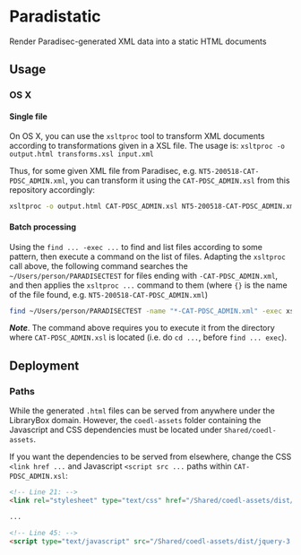 # Paradistatic

Render Paradisec-generated XML data into a static HTML documents

## Usage

### OS X

#### Single file

On OS X, you can use the `xsltproc` tool to transform XML documents according to transformations given in a XSL file. The usage is: `xsltproc -o output.html transforms.xsl input.xml`

Thus, for some given XML file from Paradisec, e.g. `NT5-200518-CAT-PDSC_ADMIN.xml`, you can transform it using the `CAT-PDSC_ADMIN.xsl` from this repository accordingly:

```bash
xsltproc -o output.html CAT-PDSC_ADMIN.xsl NT5-200518-CAT-PDSC_ADMIN.xml
```

#### Batch processing

Using the `find ... -exec ...` to find and list files according to some pattern, then execute a command on the list of files. Adapting the `xsltproc` call above, the following command searches the `~/Users/person/PARADISECTEST` for files ending with `-CAT-PDSC_ADMIN.xml`, and then applies the `xsltproc ...` command to them (where `{}` is the name of the file found, e.g. `NT5-200518-CAT-PDSC_ADMIN.xml`)

```bash
find ~/Users/person/PARADISECTEST -name "*-CAT-PDSC_ADMIN.xml" -exec xsltproc -o {}.html CAT-PDSC_ADMIN.xsl {} \;
```

***Note***. The command above requires you to execute it from the directory where `CAT-PDSC_ADMIN.xsl` is located (i.e. do `cd ...`, before `find ... exec`).

## Deployment

### Paths

While the generated `.html` files can be served from anywhere under the LibraryBox domain. However, the `coedl-assets` folder containing the Javascript and CSS dependencies must be located under `Shared/coedl-assets`.

If you want the dependencies to be served from elsewhere, change the CSS `<link href ...` and Javascript `<script src ...` paths within `CAT-PDSC_ADMIN.xsl`:

```html
<!-- Line 21: -->
<link rel="stylesheet" type="text/css" href="/Shared/coedl-assets/dist/bootstrap-3.3.7-dist/css/bootstrap.min.css"/>

...

<!-- Line 45: -->
<script type="text/javascript" src="/Shared/coedl-assets/dist/jquery-3.2.1.min.js"></script>
```

